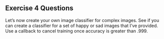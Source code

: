 ## Exercise 4 Questions

Let’s now create your own image classifier for complex images. See if you can create a classifier for a set of happy or sad images that I’ve provided. Use a callback to cancel training once accuracy is greater than .999.